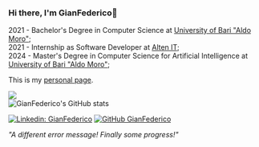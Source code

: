 
### Hi there, I'm GianFederico👋<br>

2021 - Bachelor's Degree in Computer Science at <a href="https://www.uniba.it/it/ricerca/dipartimenti/informatica">University of Bari "Aldo Moro"</a>;<br>
2021 - Internship as Software Developer at <a href="https://www.alten.it/">Alten IT</a>;<br>
2024 - Master's Degree in Computer Science for Artificial Intelligence at <a href="https://www.uniba.it/it/ricerca/dipartimenti/informatica">University of Bari "Aldo Moro"</a>;

This is my <a href="https://gianfederico.github.io/">personal page</a>.



<!--
**GianFederico/GianFederico** is a ✨ _special_ ✨ repository because its `README.md` (this file) appears on your GitHub profile.

Here are some ideas to get you started:

- 🔭 I’m currently working on ...
- 🌱 I’m currently learning ...
- 👯 I’m looking to collaborate on ...
- 🤔 I’m looking for help with ...
- 💬 Ask me about ...
- 📫 How to reach me: ...
- 😄 Pronouns: ...
- ⚡ Fun fact: ...
-->

![](https://komarev.com/ghpvc/?username=GianFederico&style=flat&color=orange&label=PROFILE+VIEWS)<br>
![GianFederico's GitHub stats](https://github-readme-stats-r7kn.vercel.app/api?username=GianFederico&theme=codeSTACKr&show_icons=true)

[![Linkedin: GianFederico](https://img.shields.io/badge/-GianFederico-blue?style=flat&logo=Linkedin&logoColor=white&link=https://www.linkedin.com/in/gianfederico-poli/)](https://www.linkedin.com/in/gianfederico-poli/)
[![GitHub GianFederico](https://img.shields.io/github/followers/GianFederico?label=follow&style=social)](https://github.com/GianFederico)

<em>"A different error message! Finally some progress!"</em>
